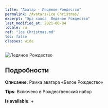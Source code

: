 ```yaml
---
title: "Аватар - Ледяное Рождество"
permalink: /Avatars/Ice Christmas/
excerpt: "Эра хаоса  Ледяное Рождество"
last_modified_at: 2021-08-04
locale: ru
ref: "Ice Christmas.md"
toc: false
classes: wide
---
```

 ![Ледяное Рождество](/images/a/avatarFrame_48.png)

## Подробности

 **Описание:** Рамка аватара «Белое Рождество» 

 **Tips:** Включено в Рождественский набор 

 **Is available:**  + 

